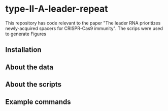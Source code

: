 # type-II-A-leader-repeat

This repository has code relevant to the paper "The leader RNA prioritizes newly-acquired spacers for CRISPR-Cas9 immunity".  The scrips were used to generate Figures 

## Installation

## About the data

## About the scripts

## Example commands

